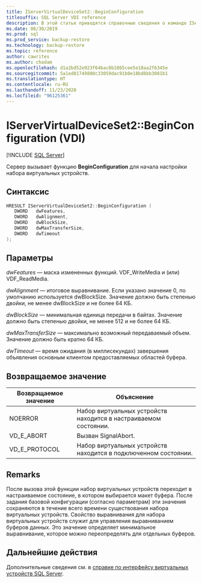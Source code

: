 ```yaml
---
title: IServerVirtualDeviceSet2::BeginConfiguration
titlesuffix: SQL Server VDI reference
description: В этой статье приводятся справочные сведения о команде IServerVirtualDeviceSet2::BeginConfiguration.
ms.date: 08/30/2019
ms.prod: sql
ms.prod_service: backup-restore
ms.technology: backup-restore
ms.topic: reference
author: cawrites
ms.author: chadam
ms.openlocfilehash: d1a2bd52e923f64bac8b1865cee5e18aa2f6345e
ms.sourcegitcommit: 5a1ed81749800c33059dac91b0e18bd8bb3081b1
ms.translationtype: HT
ms.contentlocale: ru-RU
ms.lasthandoff: 11/23/2020
ms.locfileid: "96125361"
---
```

# <a name="iservervirtualdeviceset2beginconfiguration-vdi"></a>IServerVirtualDeviceSet2::BeginConfiguration (VDI)

[!INCLUDE [SQL Server](../../../includes/applies-to-version/sqlserver.md)]

Сервер вызывает функцию **BeginConfiguration** для начала настройки набора виртуальных устройств.

## <a name="syntax"></a>Синтаксис

```c
HRESULT IServerVirtualDeviceSet2::BeginConfiguration (
   DWORD   dwFeatures,
   DWORD   dwAlignment,
   DWORD   dwBlockSize,
   DWORD   dwMaxTransferSize,
   DWORD   dwTimeout
);
```

## <a name="parameters"></a>Параметры

*dwFeatures* — маска измененных функций. VDF_WriteMedia и (или) VDF_ReadMedia.

*dwAlignment* — итоговое выравнивание. Если указано значение 0, по умолчанию используется dwBlockSize. Значение должно быть степенью двойки, не менее dwBlockSize и не более 64 КБ.

*dwBlockSize* — минимальная единица передачи в байтах. Значение должно быть степенью двойки, не менее 512 и не более 64 КБ.

*dwMaxTransferSize* — максимально возможный передаваемый объем. Значение должно быть кратно 64 КБ.

*dwTimeout* — время ожидания (в миллисекундах) завершения объявления основным клиентом предоставляемых областей буфера.

## <a name="return-value"></a>Возвращаемое значение

|Возвращаемое значение | Объяснение |
|---|---|
| NOERROR | Набор виртуальных устройств находится в настраиваемом состоянии. |
| VD_E_ABORT | Вызван SignalAbort. |
| VD_E_PROTOCOL | Набор виртуальных устройств находится в подключенном состоянии. |

## <a name="remarks"></a>Remarks

После вызова этой функции набор виртуальных устройств переходит в настраиваемое состояние, в котором выбирается макет буфера.
После задания базовой конфигурации (согласно параметрам) эти значения сохраняются в течение всего времени существования набора виртуальных устройств. Свойство выравнивания для набора виртуальных устройств служит для управления выравниванием буферов данных. Это значение определяет минимальное выравнивание, которое можно переопределять для отдельных буферов.

## <a name="next-steps"></a>Дальнейшие действия

Дополнительные сведения см. в [справке по интерфейсу виртуальных устройств SQL Server](reference-virtual-device-interface.md).